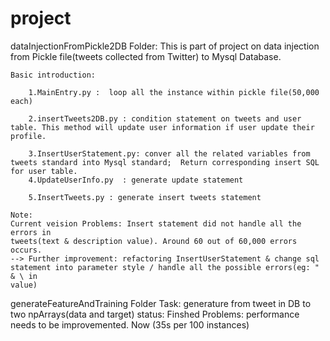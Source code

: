 # project

dataInjectionFromPickle2DB Folder:
    This is part of project on data injection from Pickle file(tweets collected from Twitter) to Mysql Database.

    Basic introduction:

        1.MainEntry.py :  loop all the instance within pickle file(50,000 each)

        2.insertTweets2DB.py : condition statement on tweets and user table. This method will update user information if user update their profile.

        3.InsertUserStatement.py: conver all the related variables from tweets standard into Mysql standard;  Return corresponding insert SQL for user table.
        4.UpdateUserInfo.py  : generate update statement

        5.InsertTweets.py : generate insert tweets statement

    Note:
    Current veision Problems: Insert statement did not handle all the errors in
    tweets(text & description value). Around 60 out of 60,000 errors occurs.
    --> Further improvement: refactoring InsertUserStatement & change sql
    statement into parameter style / handle all the possible errors(eg: " & \ in
    value)


generateFeatureAndTraining Folder
    Task: generature from tweet in DB to two npArrays(data and target)
    status: Finshed
    Problems: performance needs to be improvemented. Now (35s per 100 instances)



